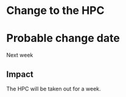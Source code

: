 # Change to the HPC

# Probable change date

Next week

## Impact

The HPC will be taken out for a week.
